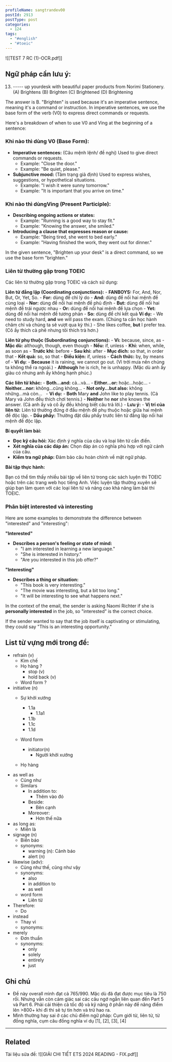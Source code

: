 ```yaml
---
profileName: sangtrandev00
postId: 2913
postType: post
categories:
  - 124
tags:
  - "#english"
  - "#toeic"
---
```


![[TEST 7 RC (1)-OCR.pdf]]

## Ngữ pháp cần lưu ý:
13. ----- up yourdesk with beautiful paper
products from Norimi Stationery.
(A) Brightens
(B) Brighten
(C) Brightened
(D) Brightening

The answer is B. "Brighten" is used because it's an imperative sentence, meaning it's a command or instruction. In imperative sentences, we use the base form of the verb (V0) to express direct commands or requests.

Here's a breakdown of when to use V0 and Ving at the beginning of a sentence:

### **Khi nào thì dùng V0 (Base Form):**

- **Imperative sentences:** (Câu mệnh lệnh/ đề nghị) Used to give direct commands or requests.
    - Example: "Close the door."
    - Example: "Be quiet, please."
- **Subjunctive mood:** (Tâm trạng giả định) Used to express wishes, suggestions, or hypothetical situations.
    - Example: "I wish it were sunny tomorrow."
    - Example: "It is important that you arrive on time."

### Khi nào thì dùng**Ving (Present Participle):**

- **Describing ongoing actions or states:**
    - Example: "Running is a good way to stay fit."
    - Example: "Knowing the answer, she smiled."
- **Introducing a clause that expresses reason or cause:**
    - Example: "Being tired, she went to bed early."
    - Example: "Having finished the work, they went out for dinner."

In the given sentence, "Brighten up your desk" is a direct command, so we use the base form "brighten."

### Liên từ thường gặp trong TOEIC

Các liên từ thường gặp trong TOEIC và cách sử dụng:

**Liên từ đẳng lập (Coordinating conjunctions):**
	- **FANBOYS:** For, And, Nor, But, Or, Yet, So.
    - **For:** dùng để chỉ lý do
    - **And:** dùng để nối hai mệnh đề cùng loại
    - **Nor:** dùng để nối hai mệnh đề phủ định
    - **But:** dùng để nối hai mệnh đề trái ngược nhau
    - **Or:** dùng để nối hai mệnh đề lựa chọn
    - **Yet:** dùng để nối hai mệnh đề tương phản
    - **So:** dùng để chỉ kết quả
	**Ví dụ:**
		- We need to study hard, **and** we will pass the exam. (Chúng ta cần học hành chăm chỉ và chúng ta sẽ vượt qua kỳ thi.)
		- She likes coffee, **but** I prefer tea. (Cô ấy thích cà phê nhưng tôi thích trà hơn.)



**Liên từ phụ thuộc (Subordinating conjunctions):**
	- **Vì:** because, since, as
	- **Mặc dù:** although, though, even though
	- **Nếu:** if, unless
	- **Khi:** when, while, as soon as
	- **Trước khi:** before
	- **Sau khi:** after
	- **Mục đích:** so that, in order that
	- **Kết quả:** so, so that
	- **Điều kiện:** if, unless
	- **Cách thức:** by, by means of
	- **Ví dụ**:
		- **Because** it is raining, we cannot go out. (Vì trời mưa nên chúng ta không thể ra ngoài.)
		- **Although** he is rich, he is unhappy. (Mặc dù anh ấy giàu có nhưng anh ấy không hạnh phúc.)



**Các liên từ khác:**
	- **Both...and:** cả...và...
	- **Either...or:** hoặc...hoặc...
	- **Neither...nor:** không...cũng không...
	- **Not only...but also:** không những...mà còn...  
	- **Ví dụ:**
	- **Both** Mary **and** John like to play tennis. (Cả Mary và John đều thích chơi tennis.)
	- **Neither** he **nor** she knows the answer. (Cả anh ấy và cô ấy đều không biết câu trả lời.)
	- **Lưu ý:**
		- **Vị trí của liên từ:** Liên từ thường đứng ở đầu mệnh đề phụ thuộc hoặc giữa hai mệnh đề độc lập.
		- **Dấu phẩy:** Thường đặt dấu phẩy trước liên từ đẳng lập nối hai mệnh đề độc lập.



**Bí quyết làm bài:**

- **Đọc kỹ câu hỏi:** Xác định ý nghĩa của câu và loại liên từ cần điền.
- **Xét nghĩa của các đáp án:** Chọn đáp án có nghĩa phù hợp với ngữ cảnh của câu.
- **Kiểm tra ngữ pháp:** Đảm bảo câu hoàn chỉnh về mặt ngữ pháp.

**Bài tập thực hành:**

Bạn có thể tìm thấy nhiều bài tập về liên từ trong các sách luyện thi TOEIC hoặc trên các trang web học tiếng Anh. Việc luyện tập thường xuyên sẽ giúp bạn làm quen với các loại liên từ và nâng cao khả năng làm bài thi TOEIC.

### Phân biệt interested và interesting


Here are some examples to demonstrate the difference between "interested" and "interesting":

**"Interested"**

- **Describes a person's feeling or state of mind:**
    - "I am interested in learning a new language."
    - "She is interested in history."
    - "Are you interested in this job offer?"

**"Interesting"**

- **Describes a thing or situation:**
    - "This book is very interesting."
    - "The movie was interesting, but a bit too long."
    - "It will be interesting to see what happens next."

In the context of the email, the sender is asking Naomi Richter if she is **personally interested** in the job, so "interested" is the correct choice.

If the sender wanted to say that the job itself is captivating or stimulating, they could say "This is an interesting opportunity."

## List từ vựng mới trong đề:

- refrain (v)
	- Kìm chế 
	- Họ hàng ?
		- stop (v)
		- hold back (v)
	- Word form ?
- initiative (n)
	- Sự khởi xướng
		- 1.1a
			- 1.1a1
		- 1.1b
		- 1.1c
		- 1.1d
	- Word form
		- initiator(n)
			- Người khởi xướng
		
	- Họ hàng
- as well as
	- Cũng như
	- Similars
		- In addition to: 
			- Thêm vào đó
		- Beside: 
			- Bên cạnh
		- Moreover: 
			- Hơn thế nữa
- as long as: 
	- Miễn là
- signage (n)
	- Biển báo
	- synonyms:
		- warning (n): Cảnh báo 
		- alert (n)
- likewise (adv): 
	- Cũng như thế, cũng như vậy
	- synonyms:
		- also
		- in addition to
		- as well
	- word form
		- Liên từ
- Therefore: 
	- Do
- instead
	- Thay vì
	- synonyms:
- merely
	- Đơn thuần
	- synonyms:
		- only
		- solely
		- entirely
		- just


## Ghi chú

- Đề này overall mình đạt cả 765/990. Mặc dù đã đạt được mục tiêu là 750 rồi. Nhưng vẫn còn cảm giác sai các câu ngớ ngẫn liên quan đến Part 5 và Part 6. Phải cải thiện cả tốc độ và kỹ năng ở phần này để nâng điểm lên >800+ khi đi thi sẽ tự tin hơn và trừ hao ra.
- Mình thường hay sai ở các chủ điểm ngữ pháp: Cụm giới từ, liên từ, từ đồng nghĩa, cụm câu đồng nghĩa ví dụ [1], [2], [3], [4]





---
## Related


Tài liệu sửa đề: ![[GIẢI CHI TIẾT ETS 2024 READING - FIX.pdf]]